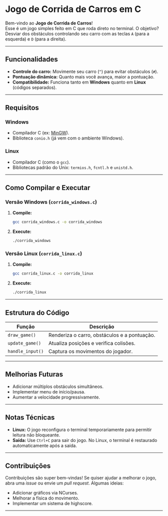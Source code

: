 # Jogo de Corrida de Carros em C

Bem-vindo ao **Jogo de Corrida de Carros**!  
Esse é um jogo simples feito em C que roda direto no terminal. O objetivo? Desviar dos obstáculos controlando seu carro com as teclas `A` (para a esquerda) e `D` (para a direita).

---

## Funcionalidades

- **Controle do carro:** Movimente seu carro (`^`) para evitar obstáculos (`#`).
- **Pontuação dinâmica:** Quanto mais você avança, maior a pontuação.
- **Compatibilidade:** Funciona tanto em **Windows** quanto em **Linux** (códigos separados).

---

## Requisitos

### Windows
- Compilador C (ex: [MinGW](http://www.mingw.org/)).
- Biblioteca `conio.h` (já vem com o ambiente Windows).

### Linux
- Compilador C (como o `gcc`).
- Bibliotecas padrão do Unix: `termios.h`, `fcntl.h` e `unistd.h`.

---

## Como Compilar e Executar

### Versão Windows (`corrida_windows.c`)
1. **Compile:**
   ```bash
   gcc corrida_windows.c -o corrida_windows
   ```
2. **Execute:**
   ```bash
   ./corrida_windows
   ```

### Versão Linux (`corrida_linux.c`)
1. **Compile:**
   ```bash
   gcc corrida_linux.c -o corrida_linux
   ```
2. **Execute:**
   ```bash
   ./corrida_linux
   ```

---

## Estrutura do Código

| Função           | Descrição                                       |
|------------------|-------------------------------------------------|
| `draw_game()`    | Renderiza o carro, obstáculos e a pontuação.    |
| `update_game()`  | Atualiza posições e verifica colisões.          |
| `handle_input()` | Captura os movimentos do jogador.               |

---

## Melhorias Futuras

- Adicionar múltiplos obstáculos simultâneos.
- Implementar menu de início/pausa.
- Aumentar a velocidade progressivamente.

---

## Notas Técnicas

- **Linux:** O jogo reconfigura o terminal temporariamente para permitir leitura não bloqueante.
- **Saída:** Use `Ctrl+C` para sair do jogo. No Linux, o terminal é restaurado automaticamente após a saída.

---

## Contribuições

Contribuições são super bem-vindas! Se quiser ajudar a melhorar o jogo, abra uma _issue_ ou envie um _pull request_. Algumas ideias:
- Adicionar gráficos via NCurses.
- Melhorar a física do movimento.
- Implementar um sistema de highscore.


---
